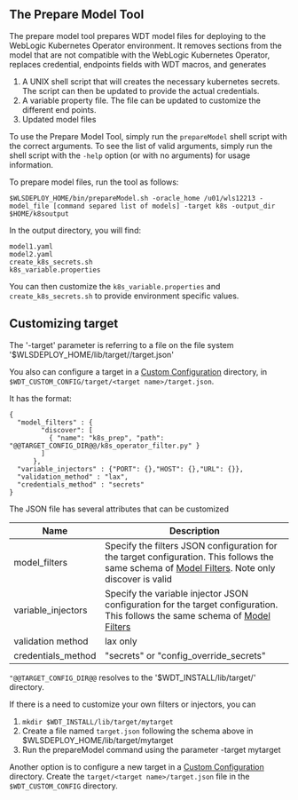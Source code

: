 ## The Prepare Model Tool

The prepare model tool prepares WDT model files for deploying to the WebLogic Kubernetes Operator environment. It removes sections 
from the model that are not compatible with the WebLogic Kubernetes Operator, replaces credential, endpoints fields with WDT macros, and generates 

1. A UNIX shell script that will creates the necessary kubernetes secrets. The script can then be updated to provide the actual credentials.
2. A variable property file. The file can be updated to customize the different end points.
3. Updated model files
     
To use the Prepare Model Tool, simply run the `prepareModel` shell script with the correct arguments.  To see the list of valid arguments, simply run the shell script with the `-help` option (or with no arguments) for usage information.

To prepare model files, run the tool as follows:
```
$WLSDEPLOY_HOME/bin/prepareModel.sh -oracle_home /u01/wls12213 -model_file [command separed list of models] -target k8s -output_dir $HOME/k8soutput
```

In the output directory, you will find:
```
model1.yaml
model2.yaml
create_k8s_secrets.sh
k8s_variable.properties
```

You can then customize the `k8s_variable.properties` and `create_k8s_secrets.sh` to provide environment specific values.

## Customizing target 

The '-target' parameter is referring to a file on the file system '$WLSDEPLOY_HOME/lib/target/<target value>/target.json'

You also can configure a target in a [Custom Configuration](config/custom_configuration.md) directory, in `$WDT_CUSTOM_CONFIG/target/<target name>/target.json`. 

It has the format:
```
{
  "model_filters" : {
        "discover": [
          { "name": "k8s_prep", "path": "@@TARGET_CONFIG_DIR@@/k8s_operator_filter.py" }
        ]
      },
  "variable_injectors" : {"PORT": {},"HOST": {},"URL": {}},
  "validation_method" : "lax",
  "credentials_method" : "secrets"
}
```

The JSON file has several attributes that can be customized

| Name | Description |
| --- | --- |
| model_filters | Specify the filters JSON configuration for the target configuration.  This follows the same schema of [Model Filters](tool_filters.md). Note only discover is valid | 
| variable_injectors | Specify the variable injector JSON configuration for the target configuration.  This follows the same schema of [Model Filters](tool_filters.md)|
| validation method | lax only |
| credentials_method | "secrets" or "config_override_secrets" |

`"@@TARGET_CONFIG_DIR@@` resolves to the '$WDT_INSTALL/lib/target/<target value>' directory.  

If there is a need to customize your own filters or injectors, you can

1. ```mkdir $WDT_INSTALL/lib/target/mytarget```
2. Create a file named `target.json` following the schema above in $WLSDEPLOY_HOME/lib/target/mytarget
3. Run the prepareModel command using the parameter -target mytarget

Another option is to configure a new target in a [Custom Configuration](config/custom_configuration.md) directory. Create the `target/<target name>/target.json` file in the `$WDT_CUSTOM_CONFIG` directory. 
